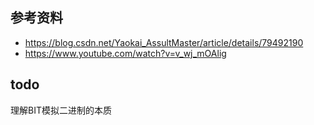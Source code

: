 ## 参考资料
* https://blog.csdn.net/Yaokai_AssultMaster/article/details/79492190
* https://www.youtube.com/watch?v=v_wj_mOAlig

## todo
理解BIT模拟二进制的本质